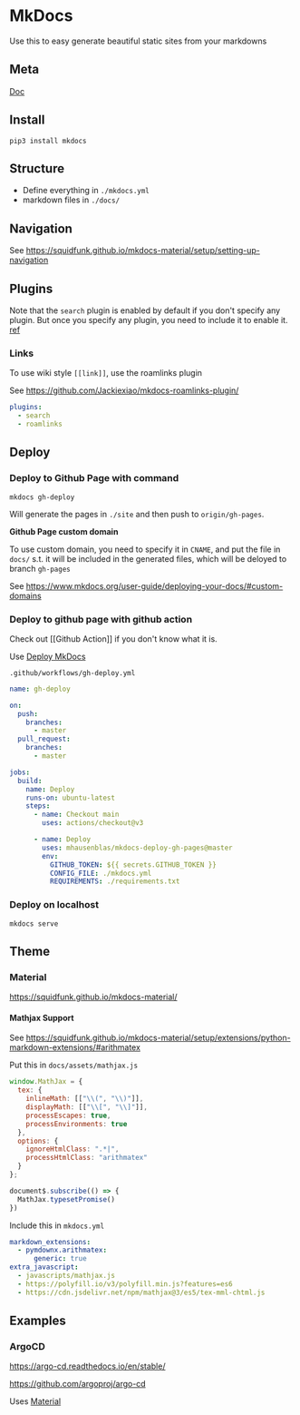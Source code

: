 # MkDocs

Use this to easy generate beautiful static sites from your markdowns

## Meta

[Doc](https://www.mkdocs.org/)

## Install

```
pip3 install mkdocs
```

## Structure

- Define everything in `./mkdocs.yml`
- markdown files in `./docs/`

## Navigation

See <https://squidfunk.github.io/mkdocs-material/setup/setting-up-navigation>

## Plugins

Note that the `search` plugin is enabled by default if you don't specify any plugin. But once you specify any plugin, you need to include it to enable it. [ref](https://squidfunk.github.io/mkdocs-material/setup/setting-up-site-search/)

### Links

To use wiki style `[[link]]`, use the roamlinks plugin

See <https://github.com/Jackiexiao/mkdocs-roamlinks-plugin/>

```yaml
plugins:
  - search
  - roamlinks 
```

## Deploy

### Deploy to Github Page with command

```
mkdocs gh-deploy
```

Will generate the pages in `./site` and then push to `origin/gh-pages`.

**Github Page custom domain**

To use custom domain, you need to specify it in `CNAME`, and put the file in `docs/` s.t. it will be included in the generated files, which will be deloyed to branch `gh-pages`

See <https://www.mkdocs.org/user-guide/deploying-your-docs/#custom-domains>

### Deploy to github page with github action

Check out [[Github Action]] if you don't know what it is.

Use [Deploy MkDocs](https://github.com/marketplace/actions/deploy-mkdocs)

`.github/workflows/gh-deploy.yml`

```yaml
name: gh-deploy

on:
  push:
    branches:
      - master
  pull_request:
    branches:
      - master

jobs:
  build:
    name: Deploy
    runs-on: ubuntu-latest
    steps:
      - name: Checkout main
        uses: actions/checkout@v3

      - name: Deploy
        uses: mhausenblas/mkdocs-deploy-gh-pages@master
        env:
          GITHUB_TOKEN: ${{ secrets.GITHUB_TOKEN }}
          CONFIG_FILE: ./mkdocs.yml
          REQUIREMENTS: ./requirements.txt
```

### Deploy on localhost

```
mkdocs serve
```

## Theme

### Material

<https://squidfunk.github.io/mkdocs-material/>

#### Mathjax Support

See <https://squidfunk.github.io/mkdocs-material/setup/extensions/python-markdown-extensions/#arithmatex>

Put this in `docs/assets/mathjax.js`

```js
window.MathJax = {
  tex: {
    inlineMath: [["\\(", "\\)"]],
    displayMath: [["\\[", "\\]"]],
    processEscapes: true,
    processEnvironments: true
  },
  options: {
    ignoreHtmlClass: ".*|",
    processHtmlClass: "arithmatex"
  }
};

document$.subscribe(() => {
  MathJax.typesetPromise()
})
```

Include this in `mkdocs.yml`

```yml
markdown_extensions:
  - pymdownx.arithmatex:
      generic: true
extra_javascript:
  - javascripts/mathjax.js
  - https://polyfill.io/v3/polyfill.min.js?features=es6
  - https://cdn.jsdelivr.net/npm/mathjax@3/es5/tex-mml-chtml.js
```

## Examples

### ArgoCD

<https://argo-cd.readthedocs.io/en/stable/>

<https://github.com/argoproj/argo-cd>

Uses [Material](#Material)

